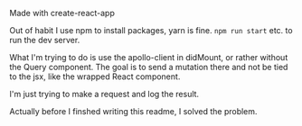 Made with create-react-app

Out of habit I use npm to install packages, yarn is fine. ```npm run start``` etc. to run the dev server.

What I'm trying to do is use the apollo-client in didMount, or rather without the Query component. The goal is to send a mutation there and not be tied to the jsx, like the wrapped React component.

I'm just trying to make a request and log the result. 

Actually before I finshed writing this readme, I solved the problem. 